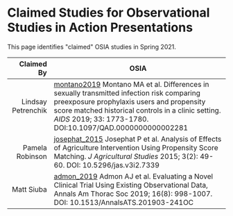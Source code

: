 # Claimed Studies for Observational Studies in Action Presentations

This page identifies "claimed" OSIA studies in Spring 2021.

Claimed By | OSIA
---------: | --------------------------------------------------------------------------
Lindsay Petrenchik | [montano2019](https://github.com/THOMASELOVE/500-2021/blob/master/osia/claims/pdf/montano_2019.pdf) Montano MA et al. Differences in sexually transmitted infection risk comparing preexposure prophylaxis users and propensity score matched historical controls in a clinic setting. *AIDS* 2019; 33: 1773-1780. DOI:10.1097/QAD.0000000000002281
Pamela Robinson | [josephat_2015](https://github.com/THOMASELOVE/500-2021/blob/master/osia/claims/pdf/josephat_2015.pdf) Josephat P et al. Analysis of Effects of Agriculture Intervention Using Propensity Score Matching. *J Agricultural Studies* 2015; 3(2): 49-60. DOI: 10.5296/jas.v3i2.7339
Matt Siuba | [admon_2019](https://github.com/THOMASELOVE/500-2021/blob/master/osia/claims/pdf/admon_2019.pdf) Admon AJ et al. Evaluating a Novel Clinical Trial Using Existing Observational Data, Annals Am Thorac Soc 2019; 16(8): 998-1007. DOI: 10.1513/AnnalsATS.201903-241OC
